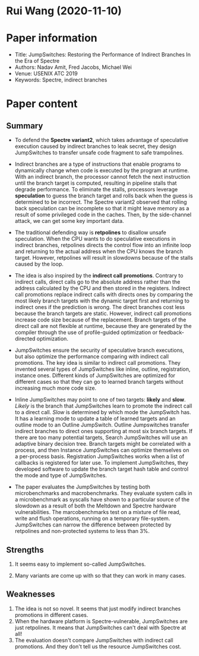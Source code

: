 # Rui Wang (2020-11-10)

# Paper information
- Title: JumpSwitches: Restoring the Performance of Indirect Branches In the Era of Spectre
- Authors: Nadav Amit, Fred Jacobs, Michael Wei
- Venue: USENIX ATC 2019
- Keywords: Spectre, indirect branches

# Paper content

## Summary
* To defend the **Spectre variant2**, which takes advantage of speculative execution caused by indirect branches to leak secret, they design JumpSwitches to transfer unsafe code fragment to safe trampolines.

* Indirect branches are a type of instructions that enable programs to dynamically change when code is executed by the program at runtime. With an indirect branch, the processor cannot fetch the next instruction until the branch target is computed, resulting in pipeline stalls that degrade performance. To eliminate the stalls, processors leverage **speculation** to guess the branch target and rolls back when the guess is determined to be incorrect. The Spectre variant2 observed that rolling back speculation can be incomplete so that it might leave memory as a result of some privileged code in the caches. Then, by the side-channel attack, we can get some key important data.

* The traditional defending way is **retpolines** to disallow unsafe speculation. When the CPU wants to do speculative executions in indirect branches, retpolines directs the control flow into an infinite loop and returning to the actual address when the CPU knows the branch target. However, retpolines will result in slowdowns because of the stalls caused by the loop.

*  The idea is also inspired by the **indirect call promotions**. Contrary to indirect calls, direct calls go to the absolute address rather than the address calculated by the CPU and then stored in the registers. Indirect call promotions replace indirect calls with directs ones by comparing the most likely branch targets with the dynamic target first and returning to indirect ones if the prediction is wrong. The direct branches cost less because the branch targets are static. However, indirect call promotions increase code size because of the replacement. Branch targets of the direct call are not flexible at runtime, because they are generated by the compiler through the use of profile-guided optimization or feedback-directed optimization.

* JumpSwitches ensure the security of speculative branch executions, but also optimize the performance comparing with indirect call promotions. The key idea is similar to indirect call promotions. They invented several types of JumpSwitches like inline, outline, registration, instance ones. Different kinds of JumpSwitches are optimized for different cases so that they can go to learned branch targets without increasing much more code size.

* Inline JumpSwitches may point to one of two targets: **likely** and **slow**. *Likely* is the branch that JumpSwitches learn to promote the indirect call to a direct call. *Slow* is determined by which mode the JumpSwitch has.  It has a learning mode to update a table of learned targets and an outline mode to an Outline JumpSwitch.  Outline Jumpswitches transfer indirect branches to direct ones supporting at most six branch targets. If there are too many potential targets, Search JumpSwitches will use an adaptive binary decision tree. Branch targets might be correlated with a process, and then Instance JumpSwitches can optimize themselves on a per-process basis. Registration JumpSwitches works when a list of callbacks is registered for later use. To implement JumpSwitches, they developed software to update the branch target hash table and control the mode and type of JumpSwitches.

* The paper evaluates the JumpSwitches by testing both microbenchmarks and macrobenchmarks. They evaluate system calls in a microbenchmark as syscalls have shown to
a particular source of the slowdown as a result of both the Meltdown and Spectre hardware vulnerabilities. The marcobenchmarks test on a mixture of file read, write and
flush operations, running on a temporary file-system. JumpSwitches can narrow the difference between protected by retpolines and non-protected systems to less than 3%.

## Strengths
1. It seems easy to implement so-called JumpSwitches.

1. Many variants are come up with so that they can work in many cases.

## Weaknesses
1. The idea is not so novel. It seems that just modify indirect branches promotions in different cases.
1. When the hardware platform is Spectre-vulnerable, JumpSwitches are just retpolines. It means that JumpSwitches can't deal with Spectre at all!
1. The evaluation doesn't compare JumpSwitches with indirect call promotions. And they don't tell us the resource JumpSwitches cost.
